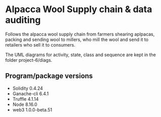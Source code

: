 # Alpacca Wool Supply chain & data auditing
Follows the alpacca wool supply chain from farmers shearing aplpacas, packing and sending wool to millers, who mill the wool and send it to retailers who sell it to consumers.

The UML diagrams for activity, state, class and sequence are kept in the folder project-6/diags.


## Program/package versions

* Solidity 0.4.24
* Ganache-cli 6.4.1
* Truffle 4.1.14
* Node 8.16.0
* web3 1.0.0-beta.51


